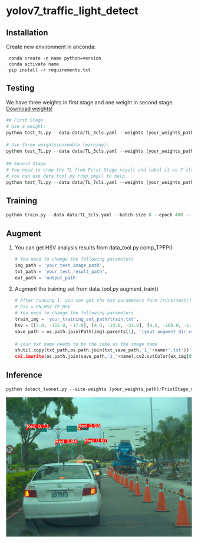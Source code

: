 # yolov7_traffic_light_detect

## Installation
Create new environment in anconda: 

```anconda
 conda create -n name python=version 
 conda activate name 
 pip install -r requirements.txt 
```


## Testing 

We have three weights in first stage and one weight in second stage.<br>
[Download weights!](https://drive.google.com/drive/folders/1T3CyOxqVJ_0Ip9x9dUU6hf9qo6b485uD?usp=drive_link)

```python
## First Stage
# Use a weight:
python test_TL.py --data data/TL_3cls.yaml --weights (your_weights_path)/FristStage_model1_3cls.pt --img-size 1280 --batch-size 8 --task test  --name (dir_name)

# Use three weights(ensemble learning):
python test_TL.py --data data/TL_3cls.yaml --weights (your_weights_path)/FristStage_model1_3cls.pt (your_weights_path)/FristStage_model2_3cls.pt (your_weights_path)/FristStage_model3_3cls.pt --img-size 1280 --batch-size 8 --task test --no-trace --name (dir_name)

## Second Stage
# You need to crop the TL from First Stage result and label it as 7 cls.
# You can use data_tool.py crop_img() to help.
python test_TL.py --data data/TL_7cls.yaml --weights (your_weights_path)/SecondStage_7cls.pt --img-size 640 --batch-size 8 --task test  --name (dir_name)
```

## Training

```python
python train.py --data data/TL_3cls.yaml --batch-size 8 --epoch 400 ---weights '' --cfg cfg/training/yolov7.yaml --name (dir_name)
```

## Augment
1. You can get HSV analysis results from data_tool.py comp_TPFP()
   ```python
   # You need to change the following parameters
   img_path = 'your_test_image_path',
   txt_path = 'your_test_result_path',
   out_path = 'output_path'
   ```
3. Augment the training set from data_tool.py augment_train()
   ```python
   # After running 1, you can get the hsv parameters form /runs/test/(test_dir_name)/BGR_HSV.txt.
   # hsv = FN_HSV-TP_HSV
   # You need to change the following parameters
   train_img = 'your_training_set_path/train.txt',
   hsv = [[3.0, -115.0, -17.0], [4.0, -23.0, -33.0], [4.0, -109.0, -1.0]], #Red, Yellow, Green
   save_path = os.path.join(Path(img).parents[1], '(yout_augment_dir_name)','JPEGImages'),
   
   # your txt name needs to be the same as the image name
   shutil.copy(txt_path,os.path.join(txt_save_path,'1_'+name+'.txt'))' .
   cv2.imwrite(os.path.join(save_path,'1_'+name),cv2.cvtColor(ex_img[0],cv2.COLOR_HSV2BGR))
   ```

## Inference 
```python
python detect_twonet.py --site-weights (your_weights_path)/FristStage_model1_3cls.pt (your_weights_path)/FristStage_model2_3cls.pt (your_weights_path)/FristStage_model3_3cls.pt --state-weights (your_weights_path)/SecondStage_7cls.pt --source (your_test_img_path)/images --no-trace --img-size 1280 --name (dir_name) 
```
![Result](Inference/Result.jpg "Result")
